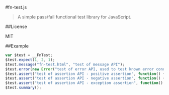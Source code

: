 #fn-test.js
> A simple pass/fail functional test library for JavaScript.

##License

MIT

##Example

```javascript
var $test = __FnTest;
$test.expect(1, 2, 1);
$test.message("fn-test.html", "test of message API");
$test.error(new Error("test of error API, used to test known error conditions"));
$test.assert("test of assertion API - positive assertion", function() {return true;});
$test.assert("test of assertion API - negative assertion", function() {return false;});
$test.assert("test of assertion API - exception assertion", function() {throw new Error("uncaught exception assertion error");});
$test.summary();
```